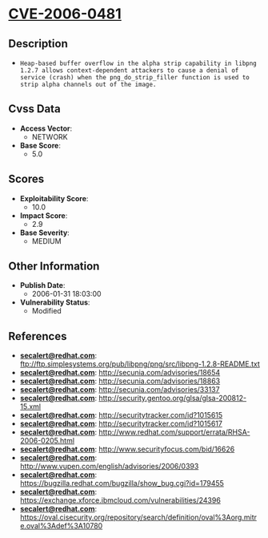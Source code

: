 
# [CVE-2006-0481](https://cve.mitre.org/cgi-bin/cvename.cgi?name=CVE-2006-0481)

## Description

- `Heap-based buffer overflow in the alpha strip capability in libpng 1.2.7 allows context-dependent attackers to cause a denial of service (crash) when the png_do_strip_filler function is used to strip alpha channels out of the image.`

## Cvss Data

- **Access Vector**:
  - NETWORK
- **Base Score**:
  - 5.0

## Scores

- **Exploitability Score**:
  - 10.0
- **Impact Score**:
  - 2.9
- **Base Severity**:
  - MEDIUM

## Other Information

- **Publish Date**:
  - 2006-01-31 18:03:00
- **Vulnerability Status**:
  - Modified

## References

- **secalert@redhat.com**: ftp://ftp.simplesystems.org/pub/libpng/png/src/libpng-1.2.8-README.txt
- **secalert@redhat.com**: http://secunia.com/advisories/18654
- **secalert@redhat.com**: http://secunia.com/advisories/18863
- **secalert@redhat.com**: http://secunia.com/advisories/33137
- **secalert@redhat.com**: http://security.gentoo.org/glsa/glsa-200812-15.xml
- **secalert@redhat.com**: http://securitytracker.com/id?1015615
- **secalert@redhat.com**: http://securitytracker.com/id?1015617
- **secalert@redhat.com**: http://www.redhat.com/support/errata/RHSA-2006-0205.html
- **secalert@redhat.com**: http://www.securityfocus.com/bid/16626
- **secalert@redhat.com**: http://www.vupen.com/english/advisories/2006/0393
- **secalert@redhat.com**: https://bugzilla.redhat.com/bugzilla/show_bug.cgi?id=179455
- **secalert@redhat.com**: https://exchange.xforce.ibmcloud.com/vulnerabilities/24396
- **secalert@redhat.com**: https://oval.cisecurity.org/repository/search/definition/oval%3Aorg.mitre.oval%3Adef%3A10780
